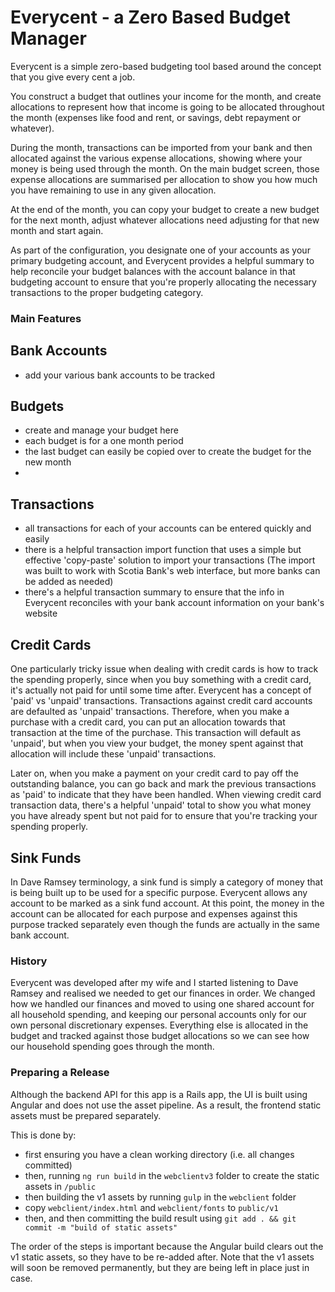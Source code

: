 Everycent - a Zero Based Budget Manager
=======================================

Everycent is a simple zero-based budgeting tool based around the concept that you give every cent a job. 

You construct a budget that outlines your income for the month, and create allocations to represent how that income is going to be allocated throughout the month (expenses like food and rent, or savings, debt repayment or whatever).

During the month, transactions can be imported from your bank and then allocated against the various expense allocations, showing where your money is being used through the month. On the main budget screen, those expense allocations are summarised per allocation to show you how much you have remaining to use in any given allocation.

At the end of the month, you can copy your budget to create a new budget for the next month, adjust whatever allocations need adjusting for that new month and start again. 

As part of the configuration, you designate one of your accounts as your primary budgeting account, and Everycent provides a helpful summary to help reconcile your budget balances with the account balance in that budgeting account to ensure that you're properly allocating the necessary transactions to the proper budgeting category.

### Main Features ###

## Bank Accounts ##
* add your various bank accounts to be tracked

## Budgets ##
* create and manage your budget here
* each budget is for a one month period
* the last budget can easily be copied over to create the budget for the new month
* 

## Transactions ##
* all transactions for each of your accounts can be entered quickly and easily
* there is a helpful transaction import function that uses a simple but effective 'copy-paste' solution to import your transactions (The import was built to work with Scotia Bank's web interface, but more banks can be added as needed)
* there's a helpful transaction summary to ensure that the info in Everycent reconciles with your bank account information on your bank's website

## Credit Cards ##
One particularly tricky issue when dealing with credit cards is how to track the spending properly, since when you buy something with a credit card, it's actually not paid for until some time after. Everycent has a concept of 'paid' vs 'unpaid' transactions. Transactions against credit card accounts are defaulted as 'unpaid' transactions. Therefore, when you make a purchase with a credit card, you can put an allocation towards that transaction at the time of the purchase. This transaction will default as 'unpaid', but when you view your budget, the money spent against that allocation will include these 'unpaid' transactions. 

Later on, when you make a payment on your credit card to pay off the outstanding balance, you can go back and mark the previous transactions as 'paid' to indicate that they have been handled. When viewing credit card transaction data, there's a helpful 'unpaid' total to show you what money you have already spent but not paid for to ensure that you're tracking your spending properly. 

## Sink Funds ##
In Dave Ramsey terminology, a sink fund is simply a category of money that is being built up to be used for a specific purpose. Everycent allows any account to be marked as a sink fund account. At this point, the money in the account can be allocated for each purpose and expenses against this purpose tracked separately even though the funds are actually in the same bank account.


### History ###
Everycent was developed after my wife and I started listening to Dave Ramsey and realised we needed to get our finances in order. We changed how we handled our finances and moved to using one shared account for all household spending, and keeping our personal accounts only for our own personal discretionary expenses. Everything else is allocated in the budget and tracked against those budget allocations so we can see how our household spending goes through the month.

### Preparing a Release ###
Although the backend API for this app is a Rails app, the UI is built using Angular and does not use the asset pipeline.
As a result, the frontend static assets must be prepared separately.

This is done by:
  * first ensuring you have a clean working directory (i.e. all changes committed)
  * then, running `ng run build` in the `webclientv3` folder to create the static assets in `/public`
  * then building the v1 assets by running `gulp` in the `webclient` folder
  * copy `webclient/index.html` and `webclient/fonts` to `public/v1`
  * then, and then committing the build result using `git add . && git commit -m "build of static assets"`
  
The order of the steps is important because the Angular build clears out the v1 static assets,
so they have to be re-added after. Note that the v1 assets will soon be removed permanently,
but they are being left in place just in case.
